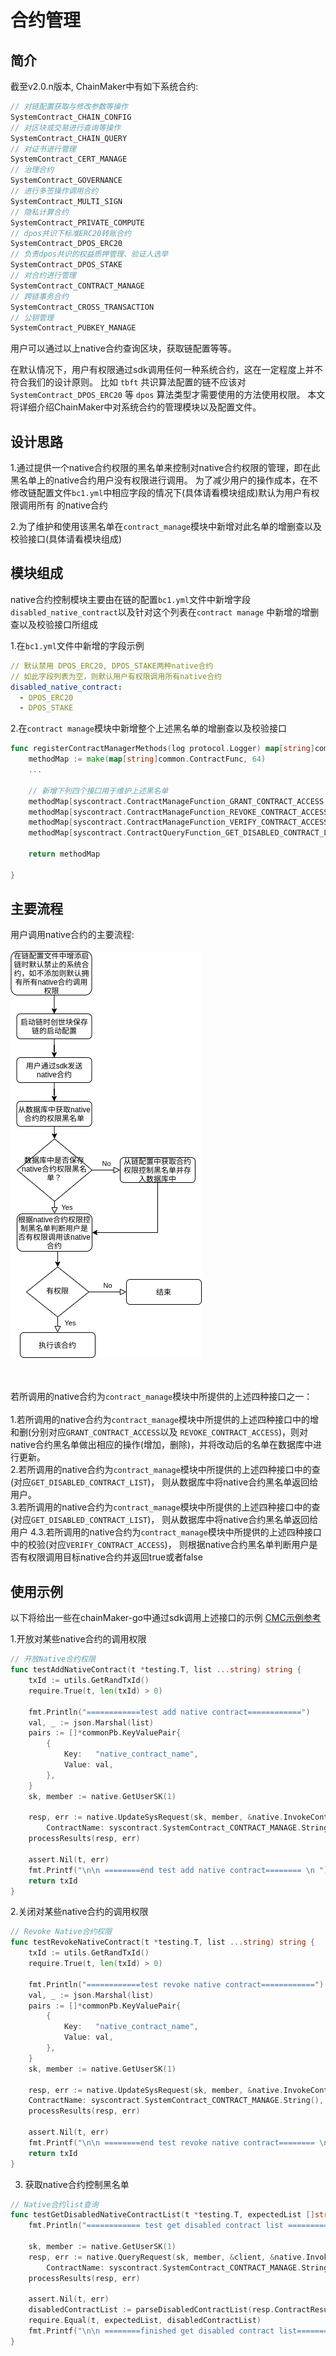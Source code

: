 # 合约管理

## 简介

截至v2.0.n版本, ChainMaker中有如下系统合约:
```go
// 对链配置获取与修改参数等操作
SystemContract_CHAIN_CONFIG
// 对区块或交易进行查询等操作
SystemContract_CHAIN_QUERY
// 对证书进行管理
SystemContract_CERT_MANAGE
// 治理合约
SystemContract_GOVERNANCE
// 进行多签操作调用合约
SystemContract_MULTI_SIGN
// 隐私计算合约
SystemContract_PRIVATE_COMPUTE
// dpos共识下标准ERC20转账合约
SystemContract_DPOS_ERC20
// 负责dpos共识的权益质押管理、验证人选举
SystemContract_DPOS_STAKE
// 对合约进行管理
SystemContract_CONTRACT_MANAGE
// 跨链事务合约
SystemContract_CROSS_TRANSACTION
// 公钥管理
SystemContract_PUBKEY_MANAGE
```

用户可以通过以上native合约查询区块，获取链配置等等。

在默认情况下，用户有权限通过sdk调用任何一种系统合约，这在一定程度上并不符合我们的设计原则。
比如 `tbft` 共识算法配置的链不应该对`SystemContract_DPOS_ERC20`  等  `dpos` 算法类型才需要使用的方法使用权限。
本文将详细介绍ChainMaker中对系统合约的管理模块以及配置文件。

## 设计思路
1.通过提供一个native合约权限的黑名单来控制对native合约权限的管理，即在此黑名单上的native合约用户没有权限进行调用。
为了减少用户的操作成本，在不修改链配置文件`bc1.yml`中相应字段的情况下(具体请看模块组成)默认为用户有权限调用所有
的native合约

2.为了维护和使用该黑名单在`contract_manage`模块中新增对此名单的增删查以及校验接口(具体请看模块组成)

## 模块组成
native合约控制模块主要由在链的配置`bc1.yml`文件中新增字段`disabled_native_contract`以及针对这个列表在`contract manage`
中新增的增删查以及校验接口所组成

1.在`bc1.yml`文件中新增的字段示例
```yml
// 默认禁用 DPOS_ERC20, DPOS_STAKE两种native合约
// 如此字段列表为空，则默认用户有权限调用所有native合约
disabled_native_contract:
  - DPOS_ERC20
  - DPOS_STAKE
```

2.在`contract manage`模块中新增整个上述黑名单的增删查以及校验接口
```go
func registerContractManagerMethods(log protocol.Logger) map[string]common.ContractFunc {
	methodMap := make(map[string]common.ContractFunc, 64)
    ...
	
	// 新增下列四个接口用于维护上述黑名单
	methodMap[syscontract.ContractManageFunction_GRANT_CONTRACT_ACCESS.String()] = runtime.grantContractAccess
	methodMap[syscontract.ContractManageFunction_REVOKE_CONTRACT_ACCESS.String()] = runtime.revokeContractAccess
	methodMap[syscontract.ContractManageFunction_VERIFY_CONTRACT_ACCESS.String()] = runtime.verifyContractAccess
	methodMap[syscontract.ContractQueryFunction_GET_DISABLED_CONTRACT_LIST.String()] = runtime.getDisabledContractList

	return methodMap

}
```

## 主要流程
用户调用native合约的主要流程: <br></br>
![流程设计](../images/native-contract-access-control-workflow.png) <br>

<br></br>
若所调用的native合约为`contract_manage`模块中所提供的上述四种接口之一：<br></br>
1.若所调用的native合约为`contract_manage`模块中所提供的上述四种接口中的增和删(分别对应`GRANT_CONTRACT_ACCESS`以及
`REVOKE_CONTRACT_ACCESS`)，则对native合约黑名单做出相应的操作(增加，删除)，并将改动后的名单在数据库中进行更新。 <br>
2.若所调用的native合约为`contract_manage`模块中所提供的上述四种接口中的查(对应`GET_DISABLED_CONTRACT_LIST`)，
则从数据库中将native合约黑名单返回给用户。 <br>
3.若所调用的native合约为`contract_manage`模块中所提供的上述四种接口中的查(对应`GET_DISABLED_CONTRACT_LIST`)，
  则从数据库中将native合约黑名单返回给用户
4.3.若所调用的native合约为`contract_manage`模块中所提供的上述四种接口中的校验(对应`VERIFY_CONTRACT_ACCESS`)，
则根据native合约黑名单判断用户是否有权限调用目标native合约并返回true或者false



## 使用示例
以下将给出一些在chainMaker-go中通过sdk调用上述接口的示例
[CMC示例参考](../dev/命令行工具.html#manage)

1.开放对某些native合约的调用权限

```go
// 开放Native合约权限
func testAddNativeContract(t *testing.T, list ...string) string {
	txId := utils.GetRandTxId()
	require.True(t, len(txId) > 0)

	fmt.Println("============test add native contract============")
	val, _ := json.Marshal(list)
	pairs := []*commonPb.KeyValuePair{
		{
			Key:   "native_contract_name",
			Value: val,
		},
	}
	sk, member := native.GetUserSK(1)

	resp, err := native.UpdateSysRequest(sk, member, &native.InvokeContractMsg{TxId: txId, TxType: commonPb.TxType_INVOKE_CONTRACT, ChainId: CHAIN1,
		ContractName: syscontract.SystemContract_CONTRACT_MANAGE.String(), MethodName: syscontract.ContractManageFunction_GRANT_CONTRACT_ACCESS.String(), Pairs: pairs})
	processResults(resp, err)

	assert.Nil(t, err)
	fmt.Printf("\n\n ========end test add native contract======== \n ")
	return txId
}
```


2.关闭对某些native合约的调用权限
```go
// Revoke Native合约权限
func testRevokeNativeContract(t *testing.T, list ...string) string {
    txId := utils.GetRandTxId()
    require.True(t, len(txId) > 0)

    fmt.Println("============test revoke native contract============")
    val, _ := json.Marshal(list)
    pairs := []*commonPb.KeyValuePair{
        {
            Key:   "native_contract_name",
            Value: val,
        },  
    }
    sk, member := native.GetUserSK(1)

    resp, err := native.UpdateSysRequest(sk, member, &native.InvokeContractMsg{TxId: txId, TxType: commonPb.TxType_INVOKE_CONTRACT, ChainId: CHAIN1,
    ContractName: syscontract.SystemContract_CONTRACT_MANAGE.String(), MethodName: syscontract.ContractManageFunction_REVOKE_CONTRACT_ACCESS.String(), Pairs: pairs})
    processResults(resp, err)

    assert.Nil(t, err)
    fmt.Printf("\n\n ========end test revoke native contract======== \n ")
    return txId
}
```

3. 获取native合约控制黑名单
```go
// Native合约list查询
func testGetDisabledNativeContractList(t *testing.T, expectedList []string) {
	fmt.Println("============ test get disabled contract list ===========")

	sk, member := native.GetUserSK(1)
	resp, err := native.QueryRequest(sk, member, &client, &native.InvokeContractMsg{TxType: commonPb.TxType_QUERY_CONTRACT, ChainId: CHAIN1,
		ContractName: syscontract.SystemContract_CONTRACT_MANAGE.String(), MethodName: syscontract.ContractQueryFunction_GET_DISABLED_CONTRACT_LIST.String(), Pairs: nil})
	processResults(resp, err)

	assert.Nil(t, err)
	disabledContractList := parseDisabledContractList(resp.ContractResult.Result)
	require.Equal(t, expectedList, disabledContractList)
	fmt.Printf("\n\n ========finished get disabled contract list======== \n ")
}
```
